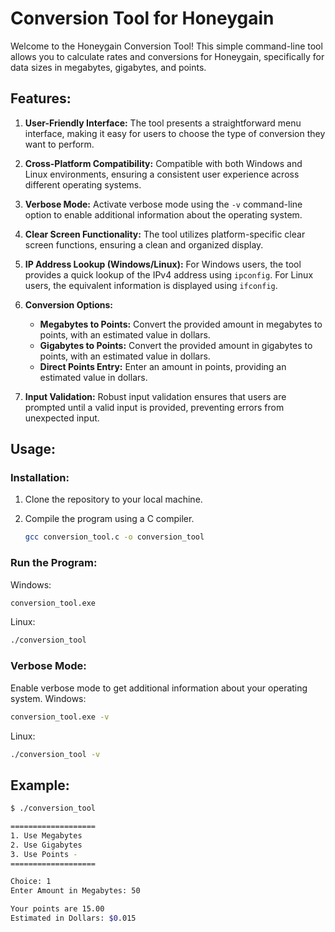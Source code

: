 # Conversion Tool for Honeygain

Welcome to the Honeygain Conversion Tool! This simple command-line tool allows you to calculate rates and conversions for Honeygain, specifically for data sizes in megabytes, gigabytes, and points.

## Features:

1. **User-Friendly Interface:**
   The tool presents a straightforward menu interface, making it easy for users to choose the type of conversion they want to perform.

2. **Cross-Platform Compatibility:**
   Compatible with both Windows and Linux environments, ensuring a consistent user experience across different operating systems.

3. **Verbose Mode:**
   Activate verbose mode using the `-v` command-line option to enable additional information about the operating system.

4. **Clear Screen Functionality:**
   The tool utilizes platform-specific clear screen functions, ensuring a clean and organized display.

5. **IP Address Lookup (Windows/Linux):**
   For Windows users, the tool provides a quick lookup of the IPv4 address using `ipconfig`. For Linux users, the equivalent information is displayed using `ifconfig`.

6. **Conversion Options:**
   - **Megabytes to Points:** Convert the provided amount in megabytes to points, with an estimated value in dollars.
   - **Gigabytes to Points:** Convert the provided amount in gigabytes to points, with an estimated value in dollars.
   - **Direct Points Entry:** Enter an amount in points, providing an estimated value in dollars.

7. **Input Validation:**
   Robust input validation ensures that users are prompted until a valid input is provided, preventing errors from unexpected input.

## Usage:

### Installation:
1. Clone the repository to your local machine.
2. Compile the program using a C compiler.

   ```bash
   gcc conversion_tool.c -o conversion_tool
   ```

### Run the Program:
Windows:
```bash
conversion_tool.exe
```
Linux:
```bash
./conversion_tool
```

### Verbose Mode:
Enable verbose mode to get additional information about your operating system.
Windows:
```bash
conversion_tool.exe -v
```
Linux:
```bash
./conversion_tool -v
```
   
## Example: 
```bash
$ ./conversion_tool

===================
1. Use Megabytes
2. Use Gigabytes
3. Use Points -
===================

Choice: 1
Enter Amount in Megabytes: 50

Your points are 15.00
Estimated in Dollars: $0.015
```
